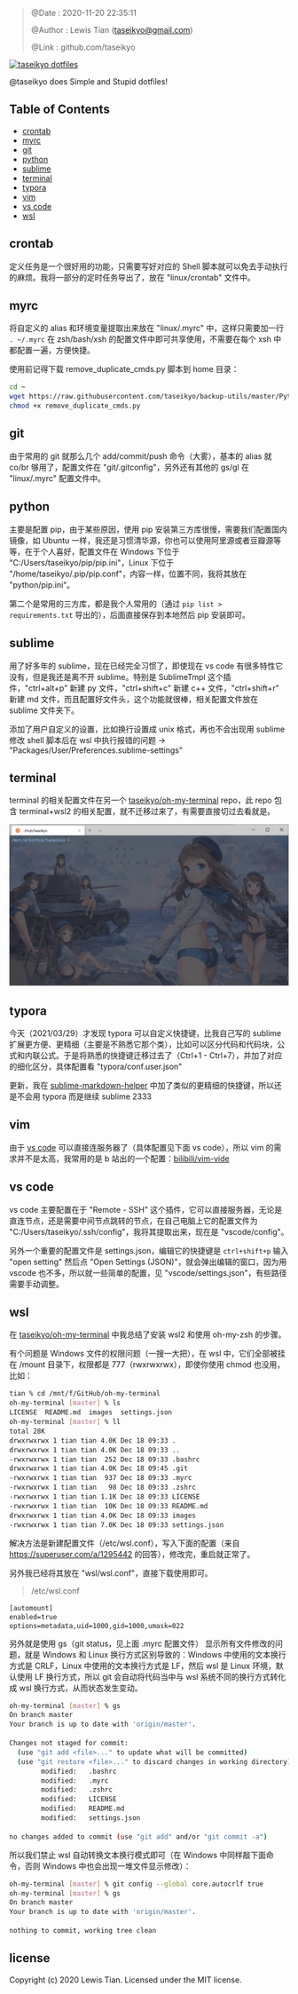 > @Date    : 2020-11-20 22:35:11
>
> @Author  : Lewis Tian (taseikyo@gmail.com)
>
> @Link    : github.com/taseikyo

<a href="#readme"><img src="https://socialify.git.ci/taseikyo/dotfiles/image?description=1&forks=1&issues=1&language=1&owner=1&pattern=Floating%20Cogs&pulls=1&stargazers=1&theme=Light" alt="taseikyo dotfiles" title="taseikyo dotfiles"></a>

@taseikyo does Simple and Stupid dotfiles!

## Table of Contents

- [crontab](#crontab)
- [myrc](#myrc)
- [git](#git)
- [python](#python)
- [sublime](#sublime)
- [terminal](#terminal)
- [typora](#typora)
- [vim](#vim)
- [vs code](#vs-code)
- [wsl](#wsl)

## crontab

定义任务是一个很好用的功能，只需要写好对应的 Shell 脚本就可以免去手动执行的麻烦。我将一部分的定时任务导出了，放在 "linux/crontab" 文件中。

## myrc

将自定义的 alias 和环境变量提取出来放在 "linux/.myrc" 中，这样只需要加一行 `. ~/.myrc` 在 zsh/bash/xsh 的配置文件中即可共享使用，不需要在每个 xsh 中都配置一遍，方便快捷。

使用前记得下载 remove_duplicate_cmds.py 脚本到 home 目录：

```Bash
cd ~
wget https://raw.githubusercontent.com/taseikyo/backup-utils/master/Python/00E_remove_duplicate_history_cmds.py -O remove_duplicate_cmds.py
chmod +x remove_duplicate_cmds.py
```

## git

由于常用的 git 就那么几个 add/commit/push 命令（大雾），基本的 alias 就 co/br 够用了，配置文件在 "git/.gitconfig"，另外还有其他的 gs/gl 在 "linux/.myrc" 配置文件中。

## python

主要是配置 pip，由于某些原因，使用 pip 安装第三方库很慢，需要我们配置国内镜像，如 Ubuntu 一样，我还是习惯清华源，你也可以使用阿里源或者豆瓣源等等，在于个人喜好，配置文件在 Windows 下位于 "C:/Users/taseikyo/pip/pip.ini"，Linux 下位于 "/home/taseikyo/.pip/pip.conf"，内容一样，位置不同，我将其放在 "python/pip.ini"。

第二个是常用的三方库，都是我个人常用的（通过 `pip list > requirements.txt` 导出的），后面直接保存到本地然后 pip 安装即可。

## sublime

用了好多年的 sublime，现在已经完全习惯了，即使现在 vs code 有很多特性它没有，但是我还是离不开 sublime。特别是 SublimeTmpl 这个插件，"ctrl+alt+p" 新建 py 文件，"ctrl+shift+c" 新建 c++ 文件，"ctrl+shift+r" 新建 md 文件，而且配置好文件头，这个功能就很棒，相关配置文件放在 sublime 文件夹下。

添加了用户自定义的设置，比如换行设置成 unix 格式，再也不会出现用 sublime 修改 shell 脚本后在 wsl 中执行报错的问题 -> "Packages/User/Preferences.sublime-settings"

## terminal

terminal 的相关配置文件在另一个 [taseikyo/oh-my-terminal](https://github.com/taseikyo/oh-my-terminal) repo，此 repo 包含 terminal+wsl2 的相关配置，就不迁移过来了，有需要直接切过去看就是。

![](images/terminal.png)

## typora

今天（2021/03/29）才发现 typora 可以自定义快捷键，比我自己写的 sublime 扩展更方便、更精细（主要是不熟悉它那个类），比如可以区分代码和代码块，公式和内联公式。于是将熟悉的快捷键迁移过去了（Ctrl+1 - Ctrl+7），并加了对应的细化区分，具体配置看 "typora/conf.user.json"

更新，我在 [sublime-markdown-helper](https://github.com/taseikyo/sublime-markdown-helper) 中加了类似的更精细的快捷键，所以还是不会用 typora 而是继续 sublime 2333

## vim

由于 [vs code](https://code.visualstudio.com/) 可以直接连服务器了（具体配置见下面 vs code），所以 vim 的需求并不是太高，我常用的是 b 站出的一个配置：[bilibili/vim-vide](https://github.com/bilibili/vim-vide)

## vs code

vs code 主要配置在于 "Remote - SSH" 这个插件，它可以直接服务器，无论是直连节点，还是需要中间节点跳转的节点，在自己电脑上它的配置文件为 "C:/Users/taseikyo/.ssh/config"，我将其提取出来，现在是 "vscode/config"。

另外一个重要的配置文件是 settings.json，编辑它的快捷键是 `ctrl+shift+p` 输入 "open setting" 然后点 "Open Settings (JSON)"，就会弹出编辑的窗口，因为用 vscode 也不多，所以就一些简单的配置，见 "vscode/settings.json"，有些路径需要手动调整。

## wsl

在 [taseikyo/oh-my-terminal](https://github.com/taseikyo/oh-my-terminal) 中我总结了安装 wsl2 和使用 oh-my-zsh 的步骤。

有个问题是 Windows 文件的权限问题（一搜一大把），在 wsl 中，它们全部被挂在 /mount 目录下，权限都是 777（rwxrwxrwx），即使你使用 chmod 也没用，比如：

```Bash
tian % cd /mnt/f/GitHub/oh-my-terminal
oh-my-terminal [master] % ls
LICENSE  README.md  images  settings.json
oh-my-terminal [master] % ll
total 28K
drwxrwxrwx 1 tian tian 4.0K Dec 18 09:33 .
drwxrwxrwx 1 tian tian 4.0K Dec 18 09:33 ..
-rwxrwxrwx 1 tian tian  252 Dec 18 09:33 .bashrc
drwxrwxrwx 1 tian tian 4.0K Dec 18 09:45 .git
-rwxrwxrwx 1 tian tian  937 Dec 18 09:33 .myrc
-rwxrwxrwx 1 tian tian   98 Dec 18 09:33 .zshrc
-rwxrwxrwx 1 tian tian 1.1K Dec 18 09:33 LICENSE
-rwxrwxrwx 1 tian tian  10K Dec 18 09:33 README.md
drwxrwxrwx 1 tian tian 4.0K Dec 18 09:33 images
-rwxrwxrwx 1 tian tian 7.0K Dec 18 09:33 settings.json
```

解决方法是新建配置文件（/etc/wsl.conf），写入下面的配置（来自 https://superuser.com/a/1295442 的回答），修改完，重启就正常了。

另外我已经将其放在 "wsl/wsl.conf"，直接下载使用即可。

> /etc/wsl.conf

```
[automount]
enabled=true
options=metadata,uid=1000,gid=1000,umask=022
```

另外就是使用 gs（git status，见上面 .myrc 配置文件） 显示所有文件修改的问题，就是 Windows 和 Linux 换行方式区别导致的：Windows 中使用的文本换行方式是 CRLF，Linux 中使用的文本换行方式是 LF，然后 wsl 是 Linux 环境，默认使用 LF 换行方式，所以 git 会自动将代码当中与 wsl 系统不同的换行方式转化成 wsl 换行方式，从而状态发生变动。

```Bash
oh-my-terminal [master] % gs
On branch master
Your branch is up to date with 'origin/master'.

Changes not staged for commit:
  (use "git add <file>..." to update what will be committed)
  (use "git restore <file>..." to discard changes in working directory)
        modified:   .bashrc
        modified:   .myrc
        modified:   .zshrc
        modified:   LICENSE
        modified:   README.md
        modified:   settings.json

no changes added to commit (use "git add" and/or "git commit -a")
```

所以我们禁止 wsl 自动转换文本换行模式即可（在 Windows 中同样敲下面命令，否则 Windows 中也会出现一堆文件显示修改）：

```Bash
oh-my-terminal [master] % git config --global core.autocrlf true
oh-my-terminal [master] % gs
On branch master
Your branch is up to date with 'origin/master'.

nothing to commit, working tree clean
```

## license

Copyright (c) 2020 Lewis Tian. Licensed under the MIT license.
